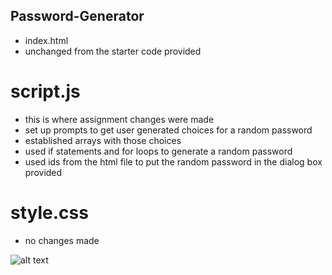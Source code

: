 ## Password-Generator
* index.html
* unchanged from the starter code provided

# script.js
* this is where assignment changes were made
* set up prompts to get user generated choices for a random password
* established arrays with those choices
* used if statements and for loops to generate a random password
* used ids from the html file to put the random password in the dialog box provided

# style.css
* no changes made

![alt text](https://user-images.githubusercontent.com/78169011/113533211-5c8ac580-959b-11eb-8c93-3d1c91c04297.png)

